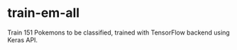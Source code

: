 # train-em-all

Train 151 Pokemons to be classified, trained with TensorFlow backend using Keras API.
